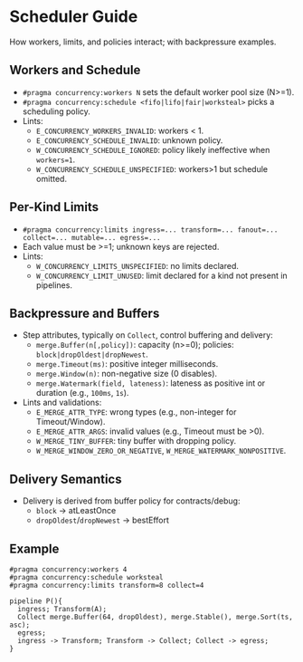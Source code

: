 # Scheduler Guide

How workers, limits, and policies interact; with backpressure examples.

## Workers and Schedule
- `#pragma concurrency:workers N` sets the default worker pool size (N>=1).
- `#pragma concurrency:schedule <fifo|lifo|fair|worksteal>` picks a scheduling policy.
- Lints:
  - `E_CONCURRENCY_WORKERS_INVALID`: workers < 1.
  - `E_CONCURRENCY_SCHEDULE_INVALID`: unknown policy.
  - `W_CONCURRENCY_SCHEDULE_IGNORED`: policy likely ineffective when `workers=1`.
  - `W_CONCURRENCY_SCHEDULE_UNSPECIFIED`: workers>1 but schedule omitted.

## Per-Kind Limits
- `#pragma concurrency:limits ingress=... transform=... fanout=... collect=... mutable=... egress=...`
- Each value must be >=1; unknown keys are rejected.
- Lints:
  - `W_CONCURRENCY_LIMITS_UNSPECIFIED`: no limits declared.
  - `W_CONCURRENCY_LIMIT_UNUSED`: limit declared for a kind not present in pipelines.

## Backpressure and Buffers
- Step attributes, typically on `Collect`, control buffering and delivery:
  - `merge.Buffer(n[,policy])`: capacity (n>=0); policies: `block|dropOldest|dropNewest`.
  - `merge.Timeout(ms)`: positive integer milliseconds.
  - `merge.Window(n)`: non-negative size (0 disables).
  - `merge.Watermark(field, lateness)`: lateness as positive int or duration (e.g., `100ms`, `1s`).
- Lints and validations:
  - `E_MERGE_ATTR_TYPE`: wrong types (e.g., non-integer for Timeout/Window).
  - `E_MERGE_ATTR_ARGS`: invalid values (e.g., Timeout must be >0).
  - `W_MERGE_TINY_BUFFER`: tiny buffer with dropping policy.
  - `W_MERGE_WINDOW_ZERO_OR_NEGATIVE`, `W_MERGE_WATERMARK_NONPOSITIVE`.

## Delivery Semantics
- Delivery is derived from buffer policy for contracts/debug:
  - `block` → atLeastOnce
  - `dropOldest`/`dropNewest` → bestEffort

## Example
```
#pragma concurrency:workers 4
#pragma concurrency:schedule worksteal
#pragma concurrency:limits transform=8 collect=4

pipeline P(){
  ingress; Transform(A);
  Collect merge.Buffer(64, dropOldest), merge.Stable(), merge.Sort(ts, asc);
  egress;
  ingress -> Transform; Transform -> Collect; Collect -> egress;
}
```

